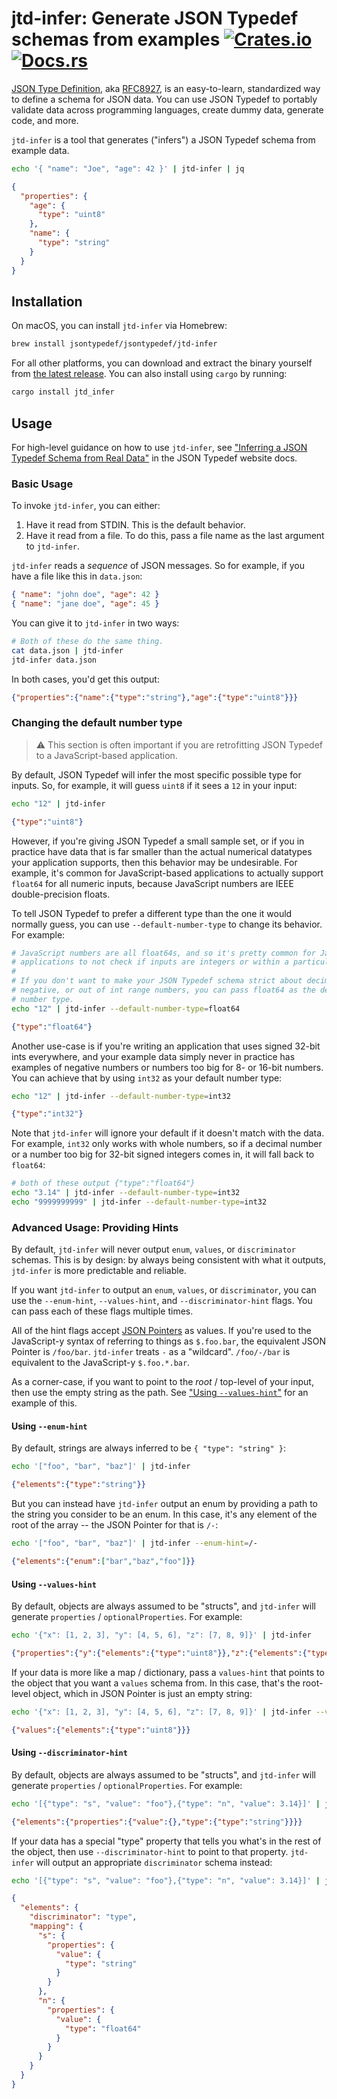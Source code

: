 # jtd-infer: Generate JSON Typedef schemas from examples [![Crates.io](https://img.shields.io/crates/v/jtd_infer)](https://crates.io/crates/jtd_infer) [![Docs.rs](https://docs.rs/jtd-infer/badge.svg)](https://docs.rs/jtd_infer)

[JSON Type Definition](https://jsontypedef.com), aka
[RFC8927](https://tools.ietf.org/html/rfc8927), is an easy-to-learn,
standardized way to define a schema for JSON data. You can use JSON Typedef to
portably validate data across programming languages, create dummy data, generate
code, and more.

`jtd-infer` is a tool that generates ("infers") a JSON Typedef schema from
example data.

```bash
echo '{ "name": "Joe", "age": 42 }' | jtd-infer | jq
```

```json
{
  "properties": {
    "age": {
      "type": "uint8"
    },
    "name": {
      "type": "string"
    }
  }
}
```

## Installation

On macOS, you can install `jtd-infer` via Homebrew:

```bash
brew install jsontypedef/jsontypedef/jtd-infer
```

For all other platforms, you can download and extract the binary yourself from
[the latest release][latest]. You can also install using `cargo` by running:

```bash
cargo install jtd_infer
```

## Usage

For high-level guidance on how to use `jtd-infer`, see ["Inferring a JSON
Typedef Schema from Real Data"][jtd-jtd-infer] in the JSON Typedef website docs.

### Basic Usage

To invoke `jtd-infer`, you can either:

1. Have it read from STDIN. This is the default behavior.
2. Have it read from a file. To do this, pass a file name as the last argument
   to `jtd-infer`.

`jtd-infer` reads a _sequence_ of JSON messages. So for example, if you have a
file like this in `data.json`:

```json
{ "name": "john doe", "age": 42 }
{ "name": "jane doe", "age": 45 }
```

You can give it to `jtd-infer` in two ways:

```bash
# Both of these do the same thing.
cat data.json | jtd-infer
jtd-infer data.json
```

In both cases, you'd get this output:

```json
{"properties":{"name":{"type":"string"},"age":{"type":"uint8"}}}
```

### Changing the default number type

> ⚠️ This section is often important if you are retrofitting JSON Typedef to a
> JavaScript-based application.

By default, JSON Typedef will infer the most specific possible type for inputs.
So, for example, it will guess `uint8` if it sees a `12` in your input:

```bash
echo "12" | jtd-infer
```

```json
{"type":"uint8"}
```

However, if you're giving JSON Typedef a small sample set, or if you in practice
have data that is far smaller than the actual numerical datatypes your
application supports, then this behavior may be undesirable. For example, it's
common for JavaScript-based applications to actually support `float64` for all
numeric inputs, because JavaScript numbers are IEEE double-precision floats.

To tell JSON Typedef to prefer a different type than the one it would normally
guess, you can use `--default-number-type` to change its behavior. For example:

```bash
# JavaScript numbers are all float64s, and so it's pretty common for JavaScript
# applications to not check if inputs are integers or within a particular range.
#
# If you don't want to make your JSON Typedef schema strict about decimal,
# negative, or out of int range numbers, you can pass float64 as the default
# number type.
echo "12" | jtd-infer --default-number-type=float64
```

```json
{"type":"float64"}
```

Another use-case is if you're writing an application that uses signed 32-bit
ints everywhere, and your example data simply never in practice has examples of
negative numbers or numbers too big for 8- or 16-bit numbers. You can achieve
that by using `int32` as your default number type:

```bash
echo "12" | jtd-infer --default-number-type=int32
```

```json
{"type":"int32"}
```

Note that `jtd-infer` will ignore your default if it doesn't match with the
data. For example, `int32` only works with whole numbers, so if a decimal number
or a number too big for 32-bit signed integers comes in, it will fall back to
`float64`:

```bash
# both of these output {"type":"float64"}
echo "3.14" | jtd-infer --default-number-type=int32
echo "9999999999" | jtd-infer --default-number-type=int32
```

### Advanced Usage: Providing Hints

By default, `jtd-infer` will never output `enum`, `values`, or `discriminator`
schemas. This is by design: by always being consistent with what it outputs,
`jtd-infer` is more predictable and reliable.

If you want `jtd-infer` to output an `enum`, `values`, or `discriminator`, you
can use the `--enum-hint`, `--values-hint`, and `--discriminator-hint` flags.
You can pass each of these flags multiple times.

All of the hint flags accept [JSON
Pointers](https://tools.ietf.org/html/rfc6901) as values. If you're used to the
JavaScript-y syntax of referring to things as `$.foo.bar`, the equivalent JSON
Pointer is `/foo/bar`. `jtd-infer` treats `-` as a "wildcard". `/foo/-/bar` is
equivalent to the JavaScript-y `$.foo.*.bar`.

As a corner-case, if you want to point to the *root* / top-level of your input,
then use the empty string as the path. See ["Using
`--values-hint`"](##using---values-hint) for an example of this.

#### Using `--enum-hint`

By default, strings are always inferred to be `{ "type": "string" }`:

```bash
echo '["foo", "bar", "baz"]' | jtd-infer
```

```json
{"elements":{"type":"string"}}
```

But you can instead have `jtd-infer` output an enum by providing a path to the
string you consider to be an enum. In this case, it's any element of the root of
the array -- the JSON Pointer for that is `/-`:

```bash
echo '["foo", "bar", "baz"]' | jtd-infer --enum-hint=/-
```

```json
{"elements":{"enum":["bar","baz","foo"]}}
```

#### Using `--values-hint`

By default, objects are always assumed to be "structs", and `jtd-infer` will
generate `properties` / `optionalProperties`. For example:

```bash
echo '{"x": [1, 2, 3], "y": [4, 5, 6], "z": [7, 8, 9]}' | jtd-infer
```

```json
{"properties":{"y":{"elements":{"type":"uint8"}},"z":{"elements":{"type":"uint8"}},"x":{"elements":{"type":"uint8"}}}}
```

If your data is more like a map / dictionary, pass a `values-hint` that points
to the object that you want a `values` schema from. In this case, that's the
root-level object, which in JSON Pointer is just an empty string:

```bash
echo '{"x": [1, 2, 3], "y": [4, 5, 6], "z": [7, 8, 9]}' | jtd-infer --values-hint=
```

```json
{"values":{"elements":{"type":"uint8"}}}
```

#### Using `--discriminator-hint`

By default, objects are always assumed to be "structs", and `jtd-infer` will
generate `properties` / `optionalProperties`. For example:

```bash
echo '[{"type": "s", "value": "foo"},{"type": "n", "value": 3.14}]' | jtd-infer
```

```json
{"elements":{"properties":{"value":{},"type":{"type":"string"}}}}
```

If your data has a special "type" property that tells you what's in the rest of
the object, then use `--discriminator-hint` to point to that property.
`jtd-infer` will output an appropriate `discriminator` schema instead:

```bash
echo '[{"type": "s", "value": "foo"},{"type": "n", "value": 3.14}]' | jtd-infer --discriminator-hint=/-/type | jq
```

```json
{
  "elements": {
    "discriminator": "type",
    "mapping": {
      "s": {
        "properties": {
          "value": {
            "type": "string"
          }
        }
      },
      "n": {
        "properties": {
          "value": {
            "type": "float64"
          }
        }
      }
    }
  }
}
```

[jtd-jtd-infer]: https://jsontypedef.com/docs/tools/jtd-infer
[latest]: https://github.com/jsontypedef/json-typedef-infer/releases/latest
